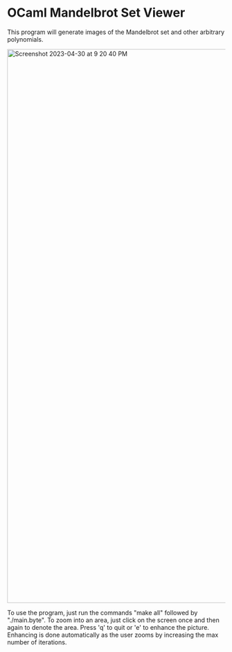 # OCaml Mandelbrot Set Viewer 
This program will generate images of the Mandelbrot set and other arbitrary polynomials.

<img width="1276" alt="Screenshot 2023-04-30 at 9 20 40 PM" src="https://user-images.githubusercontent.com/35178804/235387762-0cd3ca9b-410f-4c76-95af-e4b9f4858b80.png">

To use the program, just run the commands "make all" followed by "./main.byte". To zoom into an area, just click on the screen once and then again to denote the area. Press 'q' to quit or 'e' to enhance the picture. Enhancing is done automatically as the user zooms by increasing the max number of iterations.
